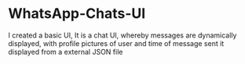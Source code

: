 # WhatsApp-Chats-UI
I created a basic UI, It is a chat UI, whereby messages are dynamically displayed, with profile pictures of user and time of message sent it displayed from a external JSON file
